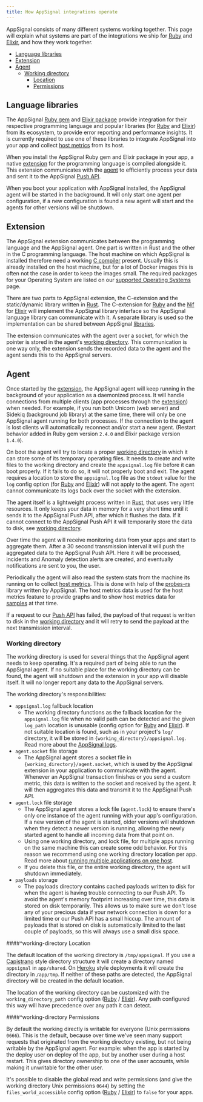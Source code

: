 ```yaml
---
title: How AppSignal integrations operate
---
```


AppSignal consists of many different systems working together. This page will explain what systems are part of the integrations we ship for [Ruby](/ruby) and [Elixir](/elixir), and how they work together.

- [Language libraries](#language-libraries)
- [Extension](#extension)
- [Agent](#agent)
    - [Working directory](#working-directory)
        - [Location](#working-directory-location)
        - [Permissions](#working-directory-permissions)

## Language libraries

The AppSignal [Ruby gem](https://rubygems.org/gems/appsignal) and [Elixir package](https://hex.pm/packages/appsignal) provide integration for their respective programming language and popular libraries (for [Ruby](/ruby/integrations) and [Elixir](/elixir/integrations)) from its ecosystem, to provide error reporting and performance insights. It is currently required to use one of these libraries to integrate AppSignal into your app and collect [host metrics](/metrics/host.html) from its host.

When you install the AppSignal Ruby gem and Elixir package in your app, a native [extension](#extension) for the programming language is compiled alongside it. This extension communicates with the [agent](#agent) to efficiently process your data and sent it to the AppSignal [Push API](/appsignal/terminology.html#push-api).

When you boot your application with AppSignal installed, the AppSignal agent will be started in the background. It will only start one agent per configuration, if a new configuration is found a new agent will start and the agents for other versions will be shutdown.

## Extension

The AppSignal extension communicates between the programming language and the AppSignal agent. One part is written in Rust and the other in the C programming language. The host machine on which AppSignal is installed therefore need a working [C compiler](https://en.wikipedia.org/wiki/C_%28programming_language%29) present. Usually this is already installed on the host machine, but for a lot of Docker images this is often not the case in order to keep the images small. The required packages for your Operating System are listed on our [supported Operating Systems](/support/operating-systems.html) page.

There are two parts to AppSignal extension, the C-extension and the static/dynamic library written in [Rust](https://www.rust-lang.org/en-US/). The C-extension for [Ruby](https://github.com/appsignal/appsignal-ruby/blob/master/ext/appsignal_extension.c) and the [Nif](/elixir/why-nif.html) for [Elixir](https://github.com/appsignal/appsignal-elixir/blob/develop/c_src/appsignal_extension.c) will implement the AppSignal library interface so the AppSignal language library can communicate with it. A separate library is used so the implementation can be shared between AppSignal [libraries](#language-libraries).

The extension communicates with the agent over a socket, for which the pointer is stored in the agent's [working directory](#working-directory). This communication is one way only, the extension sends the recorded data to the agent and the agent sends this to the AppSignal servers.

## Agent

Once started by the [extension](#extension), the AppSignal agent will keep running in the background of your application as a daemonized process. It will handle connections from multiple clients (app processes through the [extension](#extension)) when needed. For example, if you run both Unicorn (web server) and Sidekiq (background job library) at the same time, there will only be one AppSignal agent running for both processes. If the connection to the agent is lost clients will automatically reconnect and/or start a new agent. (Restart behavior added in Ruby gem version `2.4.0` and Elixir package version `1.4.0`).

 On boot the agent will try to locate a proper [working directory](#working-directory) in which it can store some of its temporary operating files. It needs to create and write files to the working directory and create the `appsignal.log` file before it can boot properly. If it fails to do so, it will not properly boot and exit. The agent requires a location to store the `appsignal.log` file as the `stdout` value for the `log` config option (for [Ruby](/ruby/configuration/options.html#option-log) and [Elixir](/elixir/configuration/options.html#option-log)) will not apply to the agent. The agent cannot communicate its logs back over the socket with the extension.

The agent itself is a lightweight process written in [Rust](https://www.rust-lang.org/en-US/), that uses very little resources. It only keeps your data in memory for a very short time until it sends it to the AppSignal Push API, after which it flushes the data. If it cannot connect to the AppSignal Push API it will temporarily store the data to disk, see [working directory](#working-directory).

Over time the agent will receive monitoring data from your apps and start to aggregate them. After a 30 second transmission interval it will push the aggregated data to the AppSignal Push API. Here it will be processed, incidents and Anomaly detection alerts are created, and eventually notifications are sent to you, the user.

Periodically the agent will also read the system stats from the machine its running on to collect [host metrics](/metrics/host.html). This is done with help of the [probes-rs](https://github.com/appsignal/probes-rs) library written by AppSignal. The host metrics data is used for the host metrics feature to provide graphs and to show host metrics data for [samples](/appsignal/terminology.html#samples) at that time.

If a request to our [Push API](/appsignal/terminology.html#push-api) has failed, the payload of that request is written to disk in the [working directory](#working-directory) and it will retry to send the payload at the next transmission interval.

### Working directory

The working directory is used for several things that the AppSignal agent needs to keep operating. It's a required part of being able to run the AppSignal agent. If no suitable place for the working directory can be found, the agent will shutdown and the extension in your app will disable itself. It will no longer report any data to the AppSignal servers.

The working directory's responsibilities:

- `appsignal.log` fallback location
  - The working directory functions as the fallback location for the `appsignal.log` file when no valid path can be detected and the given `log_path` location is unusable (config option for [Ruby](/ruby/configuration/options.html#option-log_path) and [Elixir](/elixir/configuration/options.html#option-log_path)). If not suitable location is found, such as in your project's `log/` directory, it will be stored in `{working_directory}/appsignal.log`. Read more about the [AppSignal logs](/support/debugging.html#logs).
- `agent.socket` file storage
  - The AppSignal agent stores a socket file in `{working_directory}/agent.socket`, which is used by the AppSignal extension in your application to communicate with the agent. Whenever an AppSignal transaction finishes or you send a custom metric, this data is written to the socket and received by the agent. It will then aggregates this data and transmit it to the AppSignal Push API.
- `agent.lock` file storage
  - The AppSignal agent stores a lock file (`agent.lock`) to ensure there's only one instance of the agent running with your app's configuration. If a new version of the agent is started, older versions will shutdown when they detect a newer version is running, allowing the newly started agent to handle all incoming data from that point on.
  - Using one working directory, and lock file, for multiple apps running on the same machine this can create some odd behavior. For this reason we recommend using one working directory location per app. Read more about [running multiple applications on one host](/application/#running-multiple-applications-on-one-host).
  - If you delete this file, or the entire working directory, the agent will shutdown immediately.
- `payloads` storage
  - The payloads directory contains cached payloads written to disk for when the agent is having trouble connecting to our Push API. To avoid the agent's memory footprint increasing over time, this data is stored on disk temporarily. This allows us to make sure we don't lose any of your precious data if your network connection is down for a limited time or our Push API has a small hiccup. The amount of payloads that is stored on disk is automatically limited to the last couple of payloads, so this will always use a small disk space.

####^working-directory Location

The default location of the working directory is `/tmp/appsignal`. If you use a [Capistrano](http://capistranorb.com/) style directory structure it will create a directory named `appsignal` in `app/shared`. On [Heroku](https://heroku.com) style deployments it will create the directory in `/app/tmp`. If neither of these paths are detected, the AppSignal directory will be created in the default location.

The location of the working directory can be customized with the `working_directory_path` config option ([Ruby](/ruby/configuration/options.html#option-working_directory_path) / [Elixir](/elixir/configuration/options.html#option-working_directory_path)). Any path configured this way will have precedence over any path it can detect.

####^working-directory Permissions

By default the working directly is writable for everyone (Unix permissions `0666`). This is the default, because over time we've seen many support requests that originated from the working directory existing, but not being writable by the AppSignal agent. For example: when the app is started by the deploy user on deploy of the app, but by another user during a host restart. This gives directory ownership to one of the user accounts, while making it unwritable for the other user.

It's possible to disable the global read and write permissions (and give the working directory Unix permissions `0644`) by setting the `files_world_accessible` config option ([Ruby](/ruby/configuration/options.html#option-files_world_accessible) / [Elixir](/elixir/configuration/options.html#option-files_world_accessible)) to `false` for your apps.
